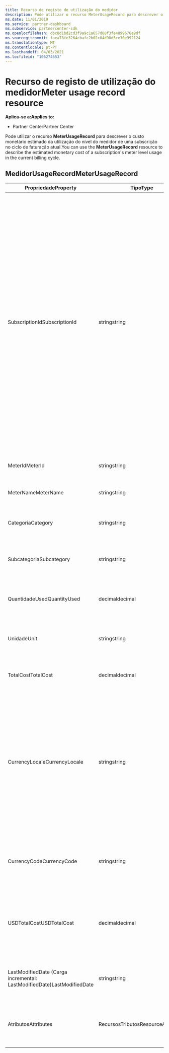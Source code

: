 ```yaml
---
title: Recurso de registo de utilização do medidor
description: Pode utilizar o recurso MeterUsageRecord para descrever o custo monetário estimado da utilização do nível do medidor de uma subscrição no ciclo de faturação atual.
ms.date: 11/01/2019
ms.service: partner-dashboard
ms.subservice: partnercenter-sdk
ms.openlocfilehash: dbc8d1bd2cd3f9a9c1a657d88f3fe4899676e9df
ms.sourcegitcommit: faea78fe3264cbafc2b02c04d98d5ce30e992124
ms.translationtype: MT
ms.contentlocale: pt-PT
ms.lasthandoff: 04/03/2021
ms.locfileid: "106274653"
---
```

# <a name="meter-usage-record-resource"></a><span data-ttu-id="3f861-103">Recurso de registo de utilização do medidor</span><span class="sxs-lookup"><span data-stu-id="3f861-103">Meter usage record resource</span></span>

<span data-ttu-id="3f861-104">**Aplica-se a:**</span><span class="sxs-lookup"><span data-stu-id="3f861-104">**Applies to:**</span></span>

- <span data-ttu-id="3f861-105">Partner Center</span><span class="sxs-lookup"><span data-stu-id="3f861-105">Partner Center</span></span>

<span data-ttu-id="3f861-106">Pode utilizar o recurso **MeterUsageRecord** para descrever o custo monetário estimado da utilização do nível do medidor de uma subscrição no ciclo de faturação atual.</span><span class="sxs-lookup"><span data-stu-id="3f861-106">You can use the **MeterUsageRecord** resource to describe the estimated monetary cost of a subscription's meter level usage in the current billing cycle.</span></span>

## <a name="meterusagerecord"></a><span data-ttu-id="3f861-107">MedidorUsageRecord</span><span class="sxs-lookup"><span data-stu-id="3f861-107">MeterUsageRecord</span></span>

| <span data-ttu-id="3f861-108">Propriedade</span><span class="sxs-lookup"><span data-stu-id="3f861-108">Property</span></span>         | <span data-ttu-id="3f861-109">Tipo</span><span class="sxs-lookup"><span data-stu-id="3f861-109">Type</span></span>               | <span data-ttu-id="3f861-110">Descrição</span><span class="sxs-lookup"><span data-stu-id="3f861-110">Description</span></span>                                                                                                                                                                                                                                                                                                                                                                                         |
|------------------|--------------------|-----------------------------------------------------------------------------------------------------------------------------------------------------------------------------------------------------------------------------------------------------------------------------------------------------------------------------------------------------------------------------------------------------|
| <span data-ttu-id="3f861-111">SubscriptionId</span><span class="sxs-lookup"><span data-stu-id="3f861-111">SubscriptionId</span></span>   | <span data-ttu-id="3f861-112">string</span><span class="sxs-lookup"><span data-stu-id="3f861-112">string</span></span>             | <span data-ttu-id="3f861-113">Um GUID correspondente ao identificador de um recurso de [subscrição](subscription-resources.md#subscription)partner Center, que representa uma subscrição do Microsoft Azure (MS-AZR-0145P) ou um plano Azure.</span><span class="sxs-lookup"><span data-stu-id="3f861-113">A GUID corresponding to the identifier of a Partner Center [subscription resource](subscription-resources.md#subscription), which represents a Microsoft Azure (MS-AZR-0145P) subscription or an Azure plan.</span></span> <span data-ttu-id="3f861-114">Para as subscrições do Microsoft Azure (MS-AZR-0145P), este valor é o identificador de subscrição de comércio.</span><span class="sxs-lookup"><span data-stu-id="3f861-114">For Microsoft Azure (MS-AZR-0145P) subscriptions,, this value is the commerce subscription identifier.</span></span> <span data-ttu-id="3f861-115">Para os recursos de subscrição do plano Azure, este valor é o identificador do plano Azure.</span><span class="sxs-lookup"><span data-stu-id="3f861-115">For Azure plan subscription resources, this value is the Azure plan identifier.</span></span> |
| <span data-ttu-id="3f861-116">MeterId</span><span class="sxs-lookup"><span data-stu-id="3f861-116">MeterId</span></span>          | <span data-ttu-id="3f861-117">string</span><span class="sxs-lookup"><span data-stu-id="3f861-117">string</span></span>             | <span data-ttu-id="3f861-118">Recebe ou define o identificador do medidor.</span><span class="sxs-lookup"><span data-stu-id="3f861-118">Gets or sets the meter identifier.</span></span>                                                                                                                                                                                                                                                                                                                                                                  |
| <span data-ttu-id="3f861-119">MeterName</span><span class="sxs-lookup"><span data-stu-id="3f861-119">MeterName</span></span>        | <span data-ttu-id="3f861-120">string</span><span class="sxs-lookup"><span data-stu-id="3f861-120">string</span></span>             | <span data-ttu-id="3f861-121">Recebe ou define o nome do medidor.</span><span class="sxs-lookup"><span data-stu-id="3f861-121">Gets or sets the meter name.</span></span>                                                                                                                                                                                                                                                                                                                                                                        |
| <span data-ttu-id="3f861-122">Categoria</span><span class="sxs-lookup"><span data-stu-id="3f861-122">Category</span></span>         | <span data-ttu-id="3f861-123">string</span><span class="sxs-lookup"><span data-stu-id="3f861-123">string</span></span>             | <span data-ttu-id="3f861-124">Obtém ou define a categoria de recurso Azure.</span><span class="sxs-lookup"><span data-stu-id="3f861-124">Gets or sets the Azure resource category.</span></span>                                                                                                                                                                                                                                                                                                                                                           |
| <span data-ttu-id="3f861-125">Subcategoria</span><span class="sxs-lookup"><span data-stu-id="3f861-125">Subcategory</span></span>      | <span data-ttu-id="3f861-126">string</span><span class="sxs-lookup"><span data-stu-id="3f861-126">string</span></span>             | <span data-ttu-id="3f861-127">Obtém ou define a subcategoria de recurso Azure.</span><span class="sxs-lookup"><span data-stu-id="3f861-127">Gets or sets the Azure resource sub-category.</span></span>                                                                                                                                                                                                                                                                                                                                                       |
| <span data-ttu-id="3f861-128">QuantidadeUsed</span><span class="sxs-lookup"><span data-stu-id="3f861-128">QuantityUsed</span></span>     | <span data-ttu-id="3f861-129">decimal</span><span class="sxs-lookup"><span data-stu-id="3f861-129">decimal</span></span>            | <span data-ttu-id="3f861-130">Obtém ou define a quantidade do recurso Azure utilizado.</span><span class="sxs-lookup"><span data-stu-id="3f861-130">Gets or sets the quantity of the Azure resource used.</span></span>                                                                                                                                                                                                                                                                                                                                               |
| <span data-ttu-id="3f861-131">Unidade</span><span class="sxs-lookup"><span data-stu-id="3f861-131">Unit</span></span>             | <span data-ttu-id="3f861-132">string</span><span class="sxs-lookup"><span data-stu-id="3f861-132">string</span></span>             | <span data-ttu-id="3f861-133">Obtém ou define a unidade de medida para o recurso Azure.</span><span class="sxs-lookup"><span data-stu-id="3f861-133">Gets or sets the unit of measure for the Azure resource.</span></span>                                                                                                                                                                                                                                                                                                                                            |
| <span data-ttu-id="3f861-134">TotalCost</span><span class="sxs-lookup"><span data-stu-id="3f861-134">TotalCost</span></span>        | <span data-ttu-id="3f861-135">decimal</span><span class="sxs-lookup"><span data-stu-id="3f861-135">decimal</span></span>            | <span data-ttu-id="3f861-136">Obtém ou define o custo total estimado de utilização.</span><span class="sxs-lookup"><span data-stu-id="3f861-136">Gets or sets the estimated total cost of usage.</span></span>                                                                                                                                                                                                                                                                                                                                                     |
| <span data-ttu-id="3f861-137">CurrencyLocale</span><span class="sxs-lookup"><span data-stu-id="3f861-137">CurrencyLocale</span></span>   | <span data-ttu-id="3f861-138">string</span><span class="sxs-lookup"><span data-stu-id="3f861-138">string</span></span>             | <span data-ttu-id="3f861-139">O local onde a assinatura foi utilizada.</span><span class="sxs-lookup"><span data-stu-id="3f861-139">The locale in which the subscription was used.</span></span> <span data-ttu-id="3f861-140">Esta propriedade determina a moeda que é usada na fatura.</span><span class="sxs-lookup"><span data-stu-id="3f861-140">This property determines the currency that is used on the invoice.</span></span> <span data-ttu-id="3f861-141">Esta propriedade está disponível para subscrições microsoft Azure (MS-AZR-0145P).</span><span class="sxs-lookup"><span data-stu-id="3f861-141">This property is available for Microsoft Azure (MS-AZR-0145P) subscriptions.</span></span>                                                                                                                                                                                                      |
| <span data-ttu-id="3f861-142">CurrencyCode</span><span class="sxs-lookup"><span data-stu-id="3f861-142">CurrencyCode</span></span>     | <span data-ttu-id="3f861-143">string</span><span class="sxs-lookup"><span data-stu-id="3f861-143">string</span></span>             | <span data-ttu-id="3f861-144">Recebe ou define o código de moeda.</span><span class="sxs-lookup"><span data-stu-id="3f861-144">Gets or sets the currency code.</span></span> <span data-ttu-id="3f861-145">Esta propriedade está disponível para planos Azure.</span><span class="sxs-lookup"><span data-stu-id="3f861-145">This property is available for Azure plans.</span></span>                                                                                                                                                                                                                                                                                                                         |
| <span data-ttu-id="3f861-146">USDTotalCost</span><span class="sxs-lookup"><span data-stu-id="3f861-146">USDTotalCost</span></span>     | <span data-ttu-id="3f861-147">decimal</span><span class="sxs-lookup"><span data-stu-id="3f861-147">decimal</span></span>            | <span data-ttu-id="3f861-148">Obtém ou define o custo total estimado em USD.</span><span class="sxs-lookup"><span data-stu-id="3f861-148">Gets or sets the estimated total cost in USD.</span></span> <span data-ttu-id="3f861-149">Esta propriedade está disponível para planos Azure.</span><span class="sxs-lookup"><span data-stu-id="3f861-149">This property is available for Azure plans.</span></span>                                                                                                                                                                                                                                                                                                           |
| <span data-ttu-id="3f861-150">LastModifiedDate (Carga incremental: LastModifiedDate)</span><span class="sxs-lookup"><span data-stu-id="3f861-150">LastModifiedDate</span></span> | <span data-ttu-id="3f861-151">string</span><span class="sxs-lookup"><span data-stu-id="3f861-151">string</span></span>             | <span data-ttu-id="3f861-152">O dia (em formato de data) que este disco foi modificado pela última vez.</span><span class="sxs-lookup"><span data-stu-id="3f861-152">The day (in date-time format) that this record was last modified.</span></span>                                                                                                                                                                                                                                                                                                                                   |
| <span data-ttu-id="3f861-153">Atributos</span><span class="sxs-lookup"><span data-stu-id="3f861-153">Attributes</span></span>       | <span data-ttu-id="3f861-154">RecursosTributos</span><span class="sxs-lookup"><span data-stu-id="3f861-154">ResourceAttributes</span></span> | <span data-ttu-id="3f861-155">Os metadados atribuem correspondentes ao recurso.</span><span class="sxs-lookup"><span data-stu-id="3f861-155">The metadata attributes corresponding to the resource.</span></span>                                                                                                                                                                                                                                                                                                                                              |
